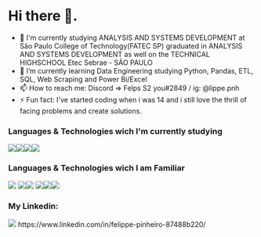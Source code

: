 # Hi there 👋.

- 🔭 I'm currently studying ANALYSIS AND SYSTEMS DEVELOPMENT at São Paulo College of Technology(FATEC SP) graduated in ANALYSIS AND SYSTEMS DEVELOPMENT as well on the TECHNICAL HIGHSCHOOL Etec Sebrae - SÃO PAULO 
- 🌱 I’m currently learning Data Engineering studying Python, Pandas, ETL, SQL, Web Scraping and Power Bi/Excel
- 📫 How to reach me: Discord => Felps S2 you#2849 / ig: @lippe.pnh
- ⚡ Fun fact: I've started coding when i was 14 and i still love the thrill of facing problems and create solutions.

###  Languages & Technologies  wich I'm currently studying 

<img src="https://img.shields.io/badge/Python-3776AB?style=for-the-badge&logo=python&logoColor=white"><img src="https://img.shields.io/badge/Pandas-150458?style=for-the-badge&logo=pandas&logoColor=white"><img src="https://img.shields.io/badge/SQL-4479A1?style=for-the-badge&logo=postgresql&logoColor=white"><img src="https://img.shields.io/badge/Power%20BI-F2C811?style=for-the-badge&logo=powerbi&logoColor=black">

###  Languages & Technologies  wich I am Familiar 


<img src="https://img.shields.io/badge/HTML5-E34F26?style=for-the-badge&logo=html5&logoColor=white"> <img src="https://img.shields.io/badge/CSS3-1572B6?style=for-the-badge&logo=css3&logoColor=white"><img src="https://img.shields.io/badge/PHP-777BB4?style=for-the-badge&logo=php&logoColor=white"> <img src="https://img.shields.io/badge/MySQL-00000F?style=for-the-badge&logo=mysql&logoColor=white"><img src="https://img.shields.io/badge/Git-F05032?style=for-the-badge&logo=git&logoColor=white"><img src="https://img.shields.io/badge/C%23-239120?style=for-the-badge&logo=c-sharp&logoColor=white">

### My Linkedin:
<img src='https://img.shields.io/badge/LinkedIn-0077B5?style=for-the-badge&logo=linkedin&logoColor=white'> 
https://www.linkedin.com/in/felippe-pinheiro-87488b220/



